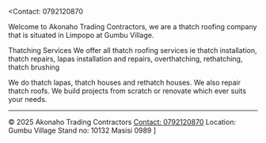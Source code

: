 <Akonaho Trading Contractors>

<Contact: 0792120870

Welcome to Akonaho Trading Contractors, we are a thatch roofing company that is situated in Limpopo at Gumbu Village. 

Thatching Services
We offer all thatch roofing services ie thatch installation, thatch repairs, lapas installation and repairs, overthatching, rethatching, thatch brushing

We do thatch lapas, thatch houses and rethatch houses. We also repair thatch roofs. We build projects from scratch or renovate which ever suits your needs.
<footer>

---

&copy; 2025 Akonaho Trading Contractors [Contact: 0792120870](https://akonahotc.co.za) Location: Gumbu Village Stand no: 10132 Masisi 0989 ]

</footer>
